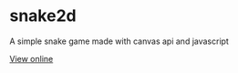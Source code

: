 # snake2d
A simple snake game made with canvas api and javascript

[View online](https://thiagowfer.github.io/snake2d/)

